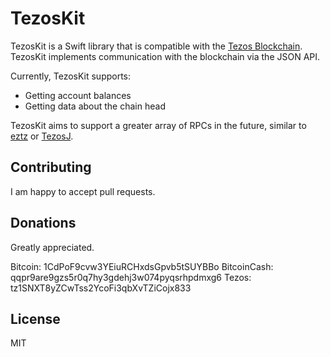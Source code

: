 # TezosKit

TezosKit is a Swift library that is compatible with the [Tezos Blockchain](tezos.com). TezosKit implements communication with the blockchain via the JSON API.

Currently, TezosKit supports:
* Getting account balances
* Getting data about the chain head

TezosKit aims to support a greater array of RPCs in the future, similar to [eztz](https://github.com/TezTech/eztz) or [TezosJ](https://github.com/LMilfont/TezosJ-plainjava).

## Contributing

I am happy to accept pull requests. 

## Donations

Greatly appreciated.

Bitcoin: 1CdPoF9cvw3YEiuRCHxdsGpvb5tSUYBBo 
BitcoinCash: qqpr9are9gzs5r0q7hy3gdehj3w074pyqsrhpdmxg6 
Tezos: tz1SNXT8yZCwTss2YcoFi3qbXvTZiCojx833

## License

MIT
